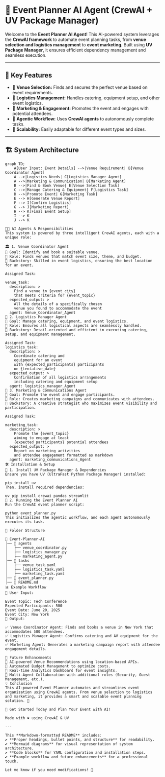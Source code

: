 # 🎉 Event Planner AI Agent (CrewAI + UV Package Manager)

Welcome to the **Event Planner AI Agent**! This AI-powered system leverages the **CrewAI framework** to automate event planning tasks, from **venue selection and logistics management** to **event marketing**. Built using **UV Package Manager**, it ensures efficient dependency management and seamless execution.

---

## 🚀 Key Features  

- 🔹 **Venue Selection:** Finds and secures the perfect venue based on event requirements.  
- 🔹 **Logistics Management:** Handles catering, equipment setup, and other event logistics.  
- 🔹 **Marketing & Engagement:** Promotes the event and engages with potential attendees.  
- 🔹 **Agentic Workflow:** Uses **CrewAI agents** to autonomously complete tasks.  
- 🔹 **Scalability:** Easily adaptable for different event types and sizes.  

---

## 🏗️ System Architecture  

```mermaid
graph TD;
    A[User Input: Event Details] -->|Venue Requirement| B[Venue Coordinator Agent]
    A -->|Logistics Needs| C[Logistics Manager Agent]
    A -->|Marketing & Communication| D[Marketing Agent]
    B -->|Find & Book Venue| E[Venue Selection Task]
    C -->|Manage Catering & Equipment| F[Logistics Task]
    D -->|Promote Event| G[Marketing Task]
    E --> H[Generate Venue Report]
    F --> I[Confirm Logistics]
    G --> J[Marketing Report]
    H --> K[Final Event Setup]
    I --> K
    J --> K

🧑‍💼 AI Agents & Responsibilities
This system is powered by three intelligent CrewAI agents, each with a unique role:

🏛 1. Venue Coordinator Agent
📌 Goal: Identify and book a suitable venue.
📌 Role: Finds venues that match event size, theme, and budget.
📌 Backstory: Skilled in event logistics, ensuring the best location for an event.

Assigned Task:

venue_task:
  description: >
    Find a venue in {event_city} 
    that meets criteria for {event_topic}
  expected_output: >
    All the details of a specifically chosen
    venue you found to accommodate the event
  agent: Venue_Coordinator_Agent
🚛 2. Logistics Manager Agent
📌 Goal: Manage catering, equipment, and event logistics.
📌 Role: Ensures all logistical aspects are seamlessly handled.
📌 Backstory: Detail-oriented and efficient in executing catering, setup, and equipment management.

Assigned Task:
logistics_task: 
  description: >
    Coordinate catering and 
    equipment for an event 
    with {expected_participants} participants 
    on {tentative_date}
  expected_output: >
    Confirmation of all logistics arrangements
    including catering and equipment setup
  agent: logistics_manager_Agent
📢 3. Marketing & Communications Agent
📌 Goal: Promote the event and engage participants.
📌 Role: Creates marketing campaigns and communicates with attendees.
📌 Backstory: A creative strategist who maximizes event visibility and participation.

Assigned Task:

marketing_task: 
  description: >
    Promote the {event_topic}
    aiming to engage at least
    {expected_participants} potential attendees
  expected_output: >
    Report on marketing activities
    and attendee engagement formatted as markdown
  agent: marketing_communications_Agent
🛠️ Installation & Setup
🔧 1. Install UV Package Manager & Dependencies
Ensure you have UV (UltraFast Python Package Manager) installed:

pip install uv
Then, install required dependencies:

uv pip install crewai pandas streamlit
🚀 2. Running the Event Planner AI
Run the CrewAI event planner script:

python event_planner.py
This initializes the agentic workflow, and each agent autonomously executes its task.

📌 Folder Structure

📂 Event-Planner-AI
│── 📂 agents
│   ├── venue_coordinator.py
│   ├── logistics_manager.py
│   ├── marketing_agent.py
│── 📂 tasks
│   ├── venue_task.yaml
│   ├── logistics_task.yaml
│   ├── marketing_task.yaml
│── 📜 event_planner.py
│── 📜 README.md
📊 Example Workflow
📍 User Input:

Event Topic: Tech Conference
Expected Participants: 500
Event Date: June 20, 2025
Event City: New York
📍 Output:

✅ Venue Coordinator Agent: Finds and books a venue in New York that accommodates 500 attendees.
✅ Logistics Manager Agent: Confirms catering and AV equipment for the event.
✅ Marketing Agent: Generates a marketing campaign report with attendee engagement details.

🌟 Future Enhancements
🔹 AI-powered Venue Recommendations using location-based APIs.
🔹 Automated Budget Management to optimize costs.
🔹 Real-time Analytics Dashboard for event insights.
🔹 Multi-Agent Collaboration with additional roles (Security, Guest Management, etc.).
💡 Conclusion
This AI-powered Event Planner automates and streamlines event organization using CrewAI agents. From venue selection to logistics and marketing, it provides a smart and scalable event planning solution. 🎉

🚀 Get Started Today and Plan Your Event with AI!

Made with ❤️ using CrewAI & UV

---

This **Markdown-formatted README** includes:  
✔ **Proper headings, bullet points, and structure** for readability.  
✔ **Mermaid diagrams** for visual representation of system architecture.  
✔ **Code blocks** for YAML configuration and installation steps.  
✔ **Example workflow and future enhancements** for a professional touch.  

Let me know if you need modifications! 🚀
